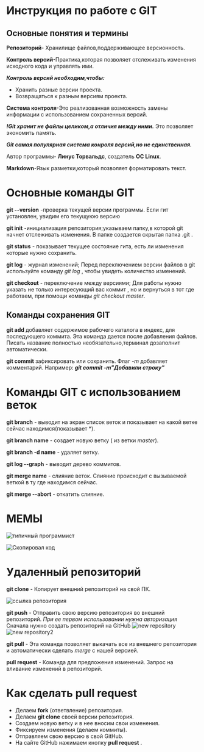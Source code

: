 # Инструкция по работе с GIT

## Основные понятия и термины

**Репозиторий**- Хранилище файлов,поддерживающее версионность.

**Контроль версий**-Практика,которая позволяет отслеживать изменения исходного кода и управлять ими.

_**Контроль версий необходим,чтобы:**_
* Хранить разные версии проекта.
* Возвращаться к разным версиям проекта.

**Система контроля**-Это реализованная возможность замены информации с использованием сохраненных версий.

_**!Git хранит не файлы целиком,а отличия между ними.**_ Это позволяет экономить память.

_**Git самая популярная система конроля версий,но не единственная.**_

Автор программы- **Линус Торвальдс**, создатель **ОС Linux**.

**Markdown**-Язык разметки,который позволяет форматировать текст.

# Основные команды GIT

**git --version** -проверка текущей версии программы. Если гит установлен, увидим его текущуюю версию

**git init** -инициализация репозитория;указываем папку,в которой git начнет отслеживать изменения. В папке создается скрытая папка .git .

**git status** - показывает текущее состояние гита, есть ли изменения которые нужно сохранить.

**git log** - журнал изменений; Перед переключением версии файлов в git используйте команду *git log* , чтобы увидеть количество изменений.

**git checkout** - переключение между версиями; Для работы нужно указать не только интересующий вас коммит , но и вернуться в тот где работаем, при помощи команды *git checkout master*.

## Команды сохранения GIT

**git add** добавляет содержимое рабочего каталога в индекс, для последующего коммита. Эта команда дается после добавления файлов. Писать название полностью необязательно,терминал дозаполнит автоматически.

**git commit** зафиксировать или сохранить. Флаг *-m* добавляет комментарий. Например: _**git commit -m"Добавили строку"**_

# Команды GIT с использованием веток

**git branch** - выводит на экран список веток и показывает на какой ветке сейчас находимся(показывает *).

**git branch name** - создает новую ветку ( из ветки *master*).

**git branch -d name** - удаляет ветку.

**git log --graph** - выводит дерево коммитов.

**git merge name** - слияние веток. Слияние происходит с вызываемой веткой в ту где находимся сейчас.

**git merge --abort** - откатить слияние.

# МЕМЫ

![типичный программист](tipical.jpg)

![Скопировал код](copy.jpg)

# Удаленный репозиторий

**git clone** - Копирует внешний репозиторий на свой ПК.

![ссылка репозитория](copyrepo.png)

**git push** - Отправить свою версию репозитория во внешний репозиторий.
*При ее первом использовании нужна авторизация*
Сначала нужно создать репозиторий на GitHub
![new repository](newRepo.png)
![new repository2](newRepo2.png)

**git pull** - Эта команда позволяет выкачать все из внешнего репозитория и автоматически сделать *merge* с нашей версией.

**pull request** - Команда для предложения изменений. Запрос на вливание изменений в репозиторий.

# Как сделать pull request
* Делаем **fork** (ответвление) репозитория.
* Делаем **git clone** своей версии репозитория.
* Создаем новую ветку и в нее вносим свои изменения.
* Фиксируем изменения (делаем коммиты).
* Отправляем свою версию в свой GitHub.
* На сайте GitHub нажимаем кнопку **pull request** .